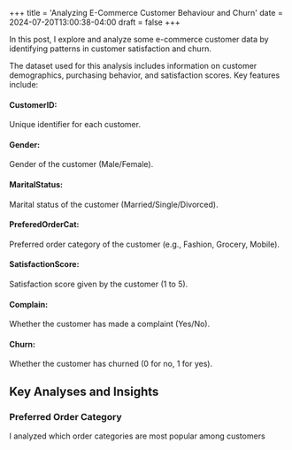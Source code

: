 +++
title = 'Analyzing E-Commerce Customer Behaviour and Churn'
date = 2024-07-20T13:00:38-04:00
draft = false
+++

In this post, I explore and analyze some e-commerce customer data by identifying patterns in customer satisfaction and churn. 

The dataset used for this analysis includes information on customer demographics, purchasing behavior, and satisfaction scores. Key features include:

#### CustomerID: 
Unique identifier for each customer.
#### Gender: 
Gender of the customer (Male/Female).
#### MaritalStatus:
Marital status of the customer (Married/Single/Divorced).
#### PreferedOrderCat:
Preferred order category of the customer (e.g., Fashion, Grocery, Mobile).
#### SatisfactionScore: 
Satisfaction score given by the customer (1 to 5).
#### Complain:
Whether the customer has made a complaint (Yes/No).
#### Churn:
Whether the customer has churned (0 for no, 1 for yes).

## Key Analyses and Insights
### Preferred Order Category
I analyzed which order categories are most popular among customers





